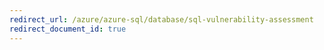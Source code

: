 ```yaml
---
redirect_url: /azure/azure-sql/database/sql-vulnerability-assessment
redirect_document_id: true
---
```

